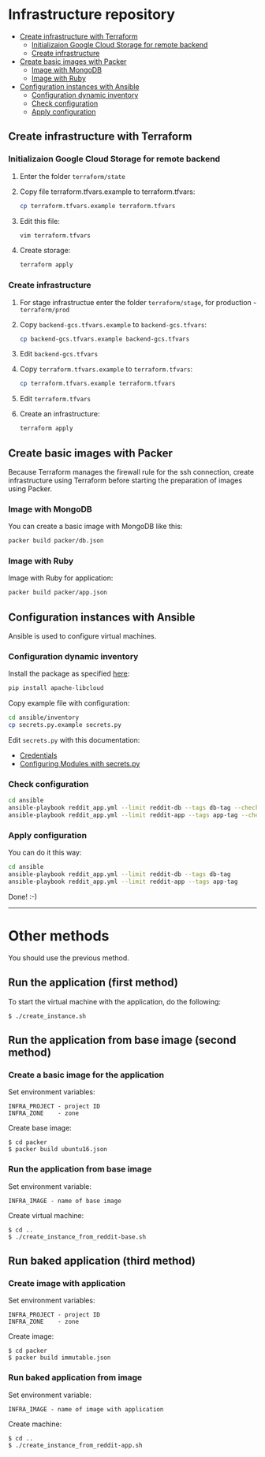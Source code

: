 # Infrastructure repository

* [Create infrastructure with Terraform](#create-infrastructure-with-terraform)
  * [Initializaion Google Cloud Storage for remote backend](#initializaion-google-cloud-storage-for-remote-backend)
  * [Create infrastructure](#create-infrastructure)
* [Create basic images with Packer](#create-basic-images-with-packer)
  * [Image with MongoDB](#image-with-mongodb)
  * [Image with Ruby](#image-with-ruby)
* [Configuration instances with Ansible](#configuration-instances-with-ansible)
  * [Configuration dynamic inventory](#configuration-dynamic-inventory)
  * [Check configuration](#check-configuration)
  * [Apply configuration](#apply-configuration)

## Create infrastructure with Terraform

### Initializaion Google Cloud Storage for remote backend

1. Enter the folder `terraform/state`

2. Copy file terraform.tfvars.example to terraform.tfvars:

   ```bash
   cp terraform.tfvars.example terraform.tfvars
   ```

3. Edit this file:

   ```bash
   vim terraform.tfvars
   ```

4. Create storage:

   ```bash
   terraform apply
   ```

### Create infrastructure

1. For stage infrastructue enter the folder `terraform/stage`, for production - `terraform/prod`

2. Copy `backend-gcs.tfvars.example` to `backend-gcs.tfvars`:

   ```bash
   cp backend-gcs.tfvars.example backend-gcs.tfvars
   ```

3. Edit `backend-gcs.tfvars`

4. Copy `terraform.tfvars.example` to `terraform.tfvars`:

   ```bash
   cp terraform.tfvars.example terraform.tfvars
   ```

5. Edit `terraform.tfvars`

6. Create an infrastructure:

   ```bash
   terraform apply
   ```

## Create basic images with Packer

Because Terraform manages the firewall rule for the ssh connection, create
infrastructure using Terraform before starting the preparation of images using Packer.

### Image with MongoDB

You can create a basic image with MongoDB like this:

```bash
packer build packer/db.json
```

### Image with Ruby

Image with Ruby for application:

```bash
packer build packer/app.json
```

## Configuration instances with Ansible

Ansible is used to configure virtual machines.

### Configuration dynamic inventory

Install the package as specified [here](http://docs.ansible.com/ansible/latest/guide_gce.html#introduction):

```bash
pip install apache-libcloud
```

Copy example file with configuration:

```bash
cd ansible/inventory
cp secrets.py.example secrets.py
```

Edit `secrets.py` with this documentation:

* [Credentials](http://docs.ansible.com/ansible/latest/guide_gce.html#credentials)
* [Configuring Modules with secrets.py](http://docs.ansible.com/ansible/latest/guide_gce.html#configuring-modules-with-secrets-py)

### Check configuration

```bash
cd ansible
ansible-playbook reddit_app.yml --limit reddit-db --tags db-tag --check
ansible-playbook reddit_app.yml --limit reddit-app --tags app-tag --check
```

### Apply configuration

You can do it this way:

```bash
cd ansible
ansible-playbook reddit_app.yml --limit reddit-db --tags db-tag
ansible-playbook reddit_app.yml --limit reddit-app --tags app-tag
```

Done! :-)

-----

# Other methods

You should use the previous method.

## Run the application (first method)

To start the virtual machine with the application, do the following:

    $ ./create_instance.sh

## Run the application from base image (second method)

### Create a basic image for the application

Set environment variables:

    INFRA_PROJECT - project ID
    INFRA_ZONE    - zone

Create base image:

    $ cd packer
    $ packer build ubuntu16.json

### Run the application from base image

Set environment variable:

    INFRA_IMAGE - name of base image

Create virtual machine:

    $ cd ..
    $ ./create_instance_from_reddit-base.sh

## Run baked application (third method)

### Create image with application

Set environment variables:

    INFRA_PROJECT - project ID
    INFRA_ZONE    - zone

Create image:

    $ cd packer
    $ packer build immutable.json

### Run baked application from image

Set environment variable:

    INFRA_IMAGE - name of image with application

Create machine:

    $ cd ..
    $ ./create_instance_from_reddit-app.sh

